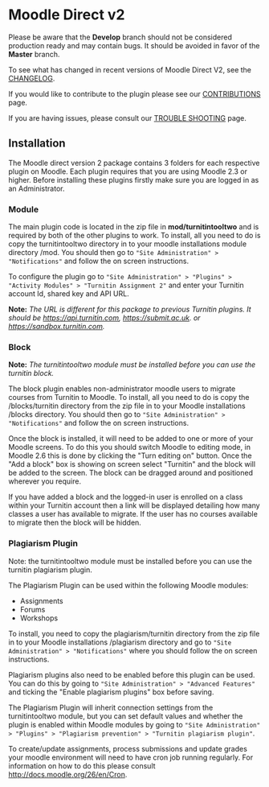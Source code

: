 Moodle Direct v2 
================

Please be aware that the **Develop** branch should not be considered production ready and may contain bugs. It should be avoided in favor of the **Master** branch. 

To see what has changed in recent versions of Moodle Direct V2, see the [CHANGELOG](https://github.com/jmcgettrick/MoodleDirectV2/blob/master/CHANGELOG.md).

If you would like to contribute to the plugin please see our [CONTRIBUTIONS](https://github.com/jmcgettrick/MoodleDirectV2/blob/master/CONTRIBUTIONS.md) page.

If you are having issues, please consult our [TROUBLE SHOOTING](https://github.com/jmcgettrick/MoodleDirectV2/blob/master/TROUBLESHOOTING.md) page.


Installation
------------

The Moodle direct version 2 package contains 3 folders for each respective plugin on Moodle. Each plugin requires that you are using Moodle 2.3 or higher. Before installing these plugins firstly make sure you are logged in as an Administrator.


### Module

The main plugin code is located in the zip file in **mod/turnitintooltwo** and is required by both of the other plugins to work. To install, all you need to do is copy the turnitintooltwo directory in to your moodle installations module directory /mod. You should then go to `"Site Administration" > "Notifications"` and follow the on screen instructions.

To configure the plugin go to `"Site Administration" > "Plugins" > "Activity Modules" > "Turnitin Assignment 2"` and enter your Turnitin account Id, shared key and API URL.

**Note:** *The URL is different for this package to previous Turnitin plugins. It should be https://api.turnitin.com, https://submit.ac.uk. or https://sandbox.turnitin.com.*


### Block

**Note:** *The turnitintooltwo module must be installed before you can use the turnitin block.*

The block plugin enables non-administrator moodle users to migrate courses from Turnitin to Moodle. To install, all you need to do is copy the /blocks/turnitin directory from the zip file in to your Moodle installations /blocks directory. You should then go to `"Site Administration" > "Notifications"` and follow the on screen instructions. 

Once the block is installed, it will need to be added to one or more of your Moodle screens. To do this you should switch Moodle to editing mode, in Moodle 2.6 this is done by clicking the "Turn editing on" button. Once the "Add a block" box is showing on screen select "Turnitin" and the block will be added to the screen. The block can be dragged around and positioned wherever you require.

If you have added a block and the logged-in user is enrolled on a class within your Turnitin account then a link will be displayed detailing how many classes a user has available to migrate. If the user has no courses available to migrate then the block will be hidden.


### Plagiarism Plugin

Note: the turnitintooltwo module must be installed before you can use the turnitin plagiarism plugin.

The Plagiarism Plugin can be used within the following Moodle modules:

- Assignments
- Forums
- Workshops

To install, you need to copy the plagiarism/turnitin directory from the zip file in to your Moodle installations /plagiarism directory and go to `"Site Administration" > "Notifications"` where you should follow the on screen instructions. 

Plagiarism plugins also need to be enabled before this plugin can be used. You can do this by going to `"Site Administration" > "Advanced Features"` and ticking the "Enable plagiarism plugins" box before saving. 

The Plagiarism Plugin will inherit connection settings from the turnitintooltwo module, but you can set default values and whether the plugin is enabled within Moodle modules by going to `"Site Administration" > "Plugins" > "Plagiarism prevention" > "Turnitin plagiarism plugin"`.

To create/update assignments, process submissions and update grades your moodle environment will need to have cron job running regularly. For information on how to do this please consult http://docs.moodle.org/26/en/Cron.
